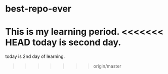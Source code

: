 # best-repo-ever
This is my learning period.
<<<<<<< HEAD
today is second day.
=======
today is 2nd day of learning.
>>>>>>> origin/master
